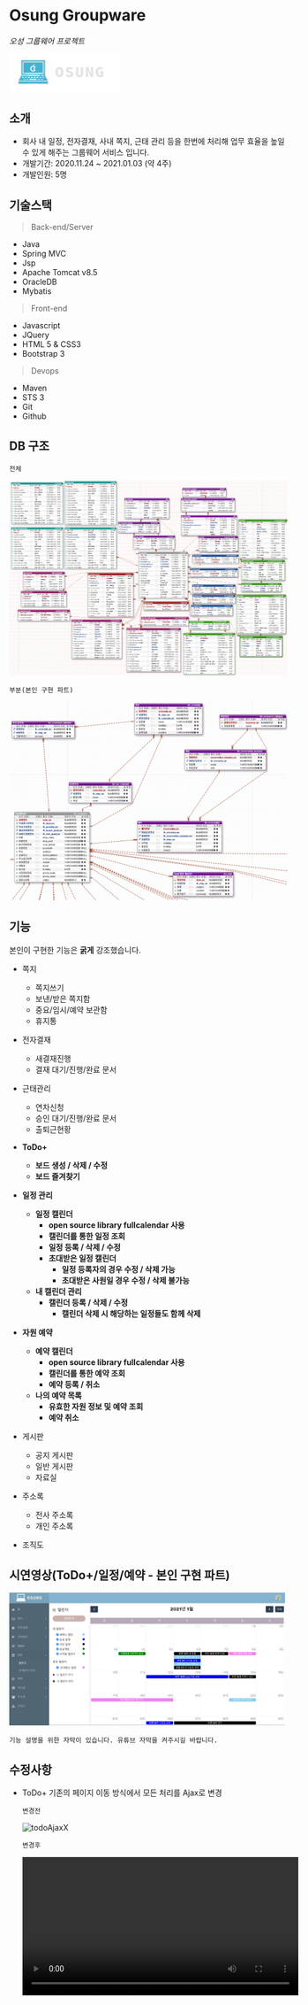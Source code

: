 # Osung Groupware

_오성 그룹웨어 프로젝트_

<img src="https://github.com/tnqlsdl1300/GitHub/blob/4c558df33f6c5ccd341e0a94b98d0393926cfafa/groupware_src/osunglogo2.png" width="200" />

## 소개

- 회사 내 일정, 전자결재, 사내 쪽지, 근태 관리 등을 한번에 처리해 업무 효율을 높일 수 있게 해주는 그룹웨어 서비스 입니다.
- 개발기간: 2020.11.24 ~ 2021.01.03 (약 4주)
- 개발인원: 5명

## 기술스택

> Back-end/Server

- Java
- Spring MVC
- Jsp
- Apache Tomcat v8.5
- OracleDB
- Mybatis 

> Front-end

- Javascript
- JQuery
- HTML 5 & CSS3
- Bootstrap 3

> Devops

- Maven
- STS 3
- Git
- Github

## DB 구조

`전체`

![exerd](https://github.com/tnqlsdl1300/GitHub/blob/53c364534ed30e39a1cd205162dc4c4b28687415/groupware_src/exerd.PNG)

`부분(본인 구현 파트)`

![exerd_mypart](https://github.com/tnqlsdl1300/GitHub/blob/53c364534ed30e39a1cd205162dc4c4b28687415/groupware_src/exerd_mypart.PNG)

## 기능

본인이 구현한 기능은 **굵게** 강조했습니다.

* 쪽지
  * 쪽지쓰기
  * 보낸/받은 쪽지함
  * 중요/임시/예약 보관함
  * 휴지통
* 전자결재
  * 새결재진행
  * 결재 대기/진행/완료 문서
* 근태관리
  * 연차신청
  * 승인 대기/진행/완료 문서
  * 출퇴근현황
* **ToDo+**
  * **보드 생성 / 삭제 / 수정**
  * **보드 즐겨찾기**
* **일정 관리**
  * **일정 캘린더**
    * **open source library fullcalendar 사용**
    * **캘린더를 통한 일정 조회**
    * **일정 등록 / 삭제 / 수정**
    * **초대받은 일정 캘린더**
      * **일정 등록자의 경우 수정 / 삭제 가능**
      * **초대받은 사원일 경우 수정 / 삭제 불가능**
  * **내 캘린더 관리**
    * **캘린더 등록 / 삭제 / 수정**
      * **캘린더 삭제 시 해당하는 일정들도 함께 삭제**
* **자원 예약**
  * **예약 캘린더**
    * **open source library fullcalendar 사용**
    * **캘린더를 통한 예약 조회**
    * **예약 등록 / 취소**
  * **나의 예약 목록**
    * **유효한 자원 정보 및 예약 조회**
    * **예약 취소**

* 게시판
  * 공지 게시판
  * 일반 게시판
  * 자료실
* 주소록
  * 전사 주소록
  * 개인 주소록
* 조직도

## 시연영상(ToDo+/일정/예약 - 본인 구현 파트)

<a href="https://youtu.be/D9VRsz97MsY">
  <img src="https://github.com/tnqlsdl1300/GitHub/blob/3077e311452d75c3a9e0dda766989ca66ceded03/groupware_src/calendar.PNG" width="500" />
</a>

`기능 설명을 위한 자막이 있습니다. 유튜브 자막을 켜주시길 바랍니다.` 

## 수정사항

- ToDo+ 기존의 페이지 이동 방식에서 모든 처리를 Ajax로 변경

  `변경전`

  ![todoAjaxX](https://github.com/tnqlsdl1300/GitHub/blob/9d5b60bf910b8e6924c77d6f768041e743980c14/groupware_src/todoAjaxX.gif)

  `변경후`

  <video src="C:\Users\Subin\Videos\Captures\todoAjaxO.mp4" width="500"></video>

